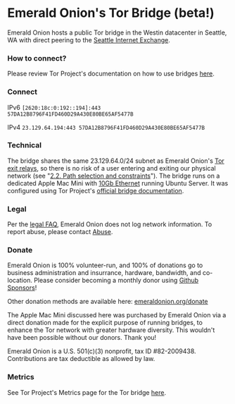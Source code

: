 # Emerald Onion's Tor Bridge (beta!)

Emerald Onion hosts a public Tor bridge in the Westin datacenter in Seattle, WA with direct peering to the [Seattle Internet Exchange](https://www.seattleix.net/).

### How to connect?

Please review Tor Project's documentation on how to use bridges [here](https://tb-manual.torproject.org/bridges/).

### Connect

IPv6
`[2620:18c:0:192::194]:443 57DA12B8796F41FD460D29A430E80BE65AF5477B`

IPv4
`23.129.64.194:443 57DA12B8796F41FD460D29A430E80BE65AF5477B`

### Technical

The bridge shares the same 23.129.64.0/24 subnet as Emerald Onion's [Tor exit relays](https://metrics.torproject.org/rs.html#search/as:396507), so there is no risk of a user entering and exiting our physical network (see "[2.2. Path selection and constraints](https://github.com/torproject/torspec/blob/master/path-spec.txt)"). The bridge runs on a dedicated Apple Mac Mini with [10Gb Ethernet](https://support.apple.com/kb/SP782?locale=en_US) running Ubuntu Server. It was configured using Tor Project's [official bridge documentation](https://community.torproject.org/relay/setup/bridge/debian-ubuntu/).

### Legal

Per the [legal FAQ](https://emeraldonion.org/faq/), Emerald Onion does not log network information. To report abuse, please contact [Abuse](mailto:abuse@emeraldonion.org).

### Donate

Emerald Onion is 100% volunteer-run, and 100% of donations go to business administration and insurrance, hardware, bandwidth, and co-location. Please consider becoming a monthly donor using [Github Sponsors](https://github.com/sponsors/emeraldonion)!

Other donation methods are available here: [emeraldonion.org/donate](https://emeraldonion.org/donate/)

The Apple Mac Mini discussed here was purchased by Emerald Onion via a direct donation made for the explicit purpose of running bridges, to enhance the Tor network with greater hardware diversity. This wouldn't have been possible without our donors. Thank you!

Emerald Onion is a U.S. 501(c)(3) nonprofit, tax ID #82-2009438. Contributions are tax deductible as allowed by law.

### Metrics

See Tor Project's Metrics page for the Tor bridge [here](https://metrics.torproject.org/rs.html#details/57DA12B8796F41FD460D29A430E80BE65AF5477B).
